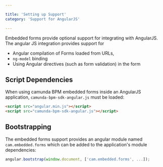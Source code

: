 ```yaml
---

title: 'Setting up Support'
category: 'Support for AngularJS'

---
```


Embedded forms provide optional support for integrating with AngularJS. The angular JS integration
provides support for

* Angular compilation of Forms loaded from URLs,
* `ng-model` binding
* Using Angular directives (such as form validation) in the form

## Script Dependencies

When using camunda BPM embedded forms inside an AngularJS application,
`camunda-bpm-sdk-angular.js` must be loaded:

```html
<script src="angular.min.js"></script>
<script src="camunda-bpm-sdk-angular.js"></script>
```

## Bootstrapping

The embedded forms support provides an angular module named `cam.embedded.forms` which can be added
to the application's module dependencies:

```javascript
angular.bootstrap(window.document, ['cam.embedded.forms', ...]);
```
